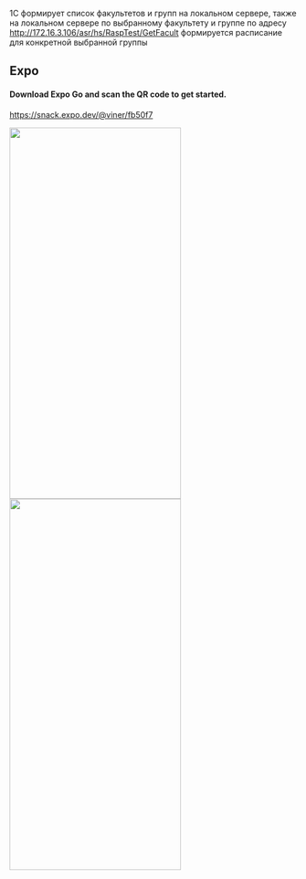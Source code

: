 1С формирует список факультетов и групп на локальном сервере, также на локальном сервере по выбранному факультету и группе
по адресу http://172.16.3.106/asr/hs/RaspTest/GetFacult формируется расписание для конкретной выбранной группы

## Expo

#### Download Expo Go and scan the QR code to get started.

https://snack.expo.dev/@viner/fb50f7

<p float="left">
	<img src="https://i.postimg.cc/XNH28Nty/array-rasp-navigation.png" width="300" height="650">
	<img src="https://i.postimg.cc/mrVZD6gM/array-rasp-navigation2.png" width="300" height="650">
</p>

